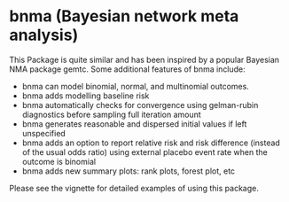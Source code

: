 
<!-- README.md is generated from README.Rmd. Please edit that file -->
bnma (Bayesian network meta analysis)
=====================================

This Package is quite similar and has been inspired by a popular Bayesian NMA package gemtc. Some additional features of bnma include:

-   bnma can model binomial, normal, and multinomial outcomes.
-   bnma adds modelling baseline risk
-   bnma automatically checks for convergence using gelman-rubin diagnostics before sampling full iteration amount
-   bnma generates reasonable and dispersed initial values if left unspecified
-   bnma adds an option to report relative risk and risk difference (instead of the usual odds ratio) using external placebo event rate when the outcome is binomial
-   bnma adds new summary plots: rank plots, forest plot, etc

Please see the vignette for detailed examples of using this package.
